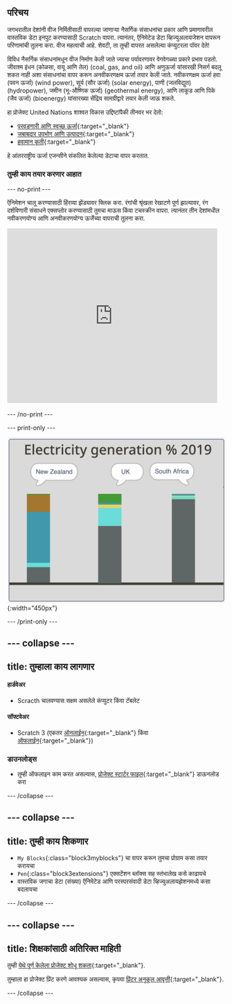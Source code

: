 ## परिचय

जगभरातील देशांनी वीज निर्मितीसाठी वापरल्या जाणार्‍या नैसर्गिक संसाधनांचा प्रकार आणि प्रमाणावरील वास्तविक डेटा इनपुट करण्यासाठी Scratch वापरा. त्यानंतर, ऍनिमेटेड डेटा व्हिज्युअलायजेशन वापरून परिणामांची तुलना करा. वीज महत्वाची आहे. शेवटी, ता तुम्ही वापरत असलेल्या कंप्युटरला पॉवर देते!

विविध नैसर्गिक संसाधनांमधून वीज निर्माण केली जाते ज्याचा पर्यावरणावर वेगवेगळ्या प्रकारे प्रभाव पडतो. जीवाश्म इंधन (कोळसा, वायू आणि तेल) (coal, gas, and oil) आणि अणुऊर्जा यांसारखी निसर्ग बदलू शकत नाही अशा संसाधनांचा वापर करून अनवीकरणक्षम ऊर्जा तयार केली जाते. नवीकरणक्षम ऊर्जा हवा (पवन ऊर्जा) (wind power), सूर्य (सौर ऊर्जा) (solar energy), पाणी (जलविद्युत) (hydropower), जमीन (भू-औष्णिक ऊर्जा) (geothermal energy), आणि लाकूड आणि पिके (जैव ऊर्जा) (bioenergy) यांसारख्या सेंद्रिय सामग्रीद्वारे तयार केली जाऊ शकते.

हा प्रोजेक्ट United Nations शाश्वत विकास उद्दिष्टांपैकी तीनवर भर देतो:
+ [परवडणारी आणि स्वच्छ ऊर्जा](https://www.undp.org/sustainable-development-goals#affordable-and-clean-energy){:target="_blank"}
+ [जबाबदार उपभोग आणि उत्पादन](https://www.undp.org/sustainable-development-goals#responsible-consumption-and-production){:target="_blank"}
+ [हवामान कृती](https://www.undp.org/sustainable-development-goals#climate-action){:target="_blank"}

हे आंतरराष्ट्रीय ऊर्जा एजन्सीने संकलित केलेल्या डेटाचा वापर करतात.

### तुम्ही काय तयार करणार आहात

--- no-print ---

ऍनिमेशन चालू करण्यासाठी हिंरव्या झेंड्यावर क्लिक करा. रंगांची श्रृंखला रेखाटणे पूर्ण झाल्यावर, रंग दर्शविणारी संसाधने एक्सप्लोर करण्यासाठी तुमचा माऊस किंवा टचस्क्रीन वापरा. त्यानंतर तीन देशांमधील नवीकरणयोग्य आणि अनवीकरणयोग्य ऊर्जेच्या वापराची तुलना करा.

<div class="scratch-preview">
<iframe src="https://scratch.mit.edu/projects/427746039/embed" allowtransparency="true" width="485" height="402" frameborder="0" scrolling="no" allowfullscreen></iframe>
</div>

--- /no-print ---

--- print-only ---

![प्रोजेक्ट पूर्ण करा](images/complete.png){:width="450px"}

--- /print-only ---

--- collapse ---
---
title: तुम्हाला काय लागणार
---

#### हार्डवेअर

+ Scracth चालवण्यास सक्षम असलेले कंप्युटर किंवा टॅबलेट

#### सॉफ्टवेअर

+ Scratch 3 (एकतर [ऑनलाईन](https://scratch.mit.edu/){:target="_blank"} किंवा [ऑफलाईन](https://scratch.mit.edu/download){:target="_blank"})

### डाउनलोड्स

+ तुम्ही ऑफलाइन काम करत असल्यास, [प्रोजेक्ट स्टार्टर फाइल](https://rpf.io/p/mr-IN/electricity-generation-go){:target="_blank"} डाऊनलोड करा

--- /collapse ---

--- collapse ---
---
title: तुम्ही काय शिकणार
---

+ `My Blocks`{:class="block3myblocks"} चा वापर करून तुमचा प्रोग्राम कसा तयार करायचा
+ `Pen`{:class="block3extensions"} एक्सटेंशन ब्लॉक्स सह स्तंभालेख कसे काढायचे
+ वास्तविक जगाचा डेटा (संख्या) ऍनिमेटेड आणि परस्परसंवादी डेटा व्हिज्युअलायझेशनमध्ये कसा बदलायचा

--- /collapse ---

--- collapse ---
---
title: शिक्षकांसाठी अतिरिक्त माहिती
---

तुम्ही [येथे पूर्ण केलेला प्रोजेक्ट शोधू शकता](https://rpf.io/p/mr-IN/electricity-generation-get){:target="_blank"}.

तुम्हाला हा प्रोजेक्ट प्रिंट करणे आवश्यक असल्यास, कृपया [प्रिंटर अनुकूल आवृत्ती](https://projects.raspberrypi.org/mr-IN/projects/electricity-generation/print){:target="_blank"}.

--- /collapse ---
